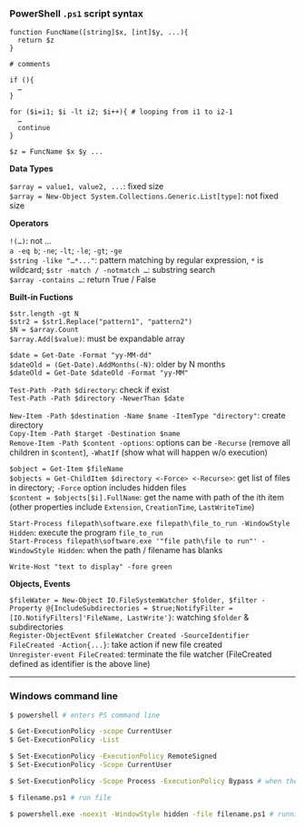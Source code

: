 ### PowerShell `.ps1` script syntax

```
function FuncName([string]$x, [int]$y, ...){
  return $z
}

# comments

if (){
  …
}

for ($i=i1; $i -lt i2; $i++){ # looping from i1 to i2-1
  …
  continue
}

$z = FuncName $x $y ...
```

**Data Types**  

`$array = value1, value2, ...`: fixed size  
`$array = New-Object System.Collections.Generic.List[type]`: not fixed size

**Operators**  

`!(…)`: not …  
`a -eq b`; `-ne`; `-lt`; `-le`; `-gt`; `-ge`  
`$string -like "…*..."`: pattern matching by regular expression, `*` is wildcard; `$str -match / -notmatch …`: substring search  
`$array -contains …`: return True / False

**Built-in Fuctions**

`$str.length -gt N`  
`$str2 = $str1.Replace("pattern1", "pattern2")`  
`$N = $array.Count`  
`$array.Add($value)`: must be expandable array

`$date = Get-Date -Format "yy-MM-dd"`   
`$dateOld = (Get-Date).AddMonths(-N)`: older by N months  
`$dateOld = Get-Date $dateOld -Format "yy-MM"`  

`Test-Path -Path $directory`: check if exist  
`Test-Path -Path $directory -NewerThan $date`  

`New-Item -Path $destination -Name $name -ItemType "directory"`: create directory  
`Copy-Item -Path $target -Destination $name`  
`Remove-Item -Path $content -options`: options can be `-Recurse` (remove all children in `$content`), `-WhatIf` (show what will happen w/o execution)  

`$object = Get-Item $fileName`  
`$objects = Get-ChildItem $directory <-Force> <-Recurse>`: get list of files in directory; `-Force` option includes hidden files  
`$content = $objects[$i].FullName`: get the name with path of the ith item (other properties include `Extension`, `CreationTime`, `LastWriteTime`)  

`Start-Process filepath\software.exe filepath\file_to_run -WindowStyle Hidden`: execute the program `file_to_run`  
`Start-Process filepath\software.exe '"file path\file to run"' -WindowStyle Hidden`: when the path / filename has blanks  

`Write-Host "text to display" -fore green`

**Objects, Events**  

`$fileWater = New-Object IO.FileSystemWatcher $folder, $filter -Property @{IncludeSubdirectories = $true;NotifyFilter = [IO.NotifyFilters]'FileName, LastWrite'}`: watching `$folder` & subdirectories  
`Register-ObjectEvent $fileWatcher Created -SourceIdentifier FileCreated -Action{...}`: take action if new file created  
`Unregister-event FileCreated`: terminate the file watcher (FileCreated defined as identifier is the above line)

---

### Windows command line

```bash
$ powershell # enters PS command line

$ Get-ExecutionPolicy -scope CurrentUser
$ Get-ExecutionPolicy -List

$ Set-ExecutionPolicy -ExecutionPolicy RemoteSigned
$ Set-ExecutionPolicy -Scope CurrentUser

$ Set-ExecutionPolicy -Scope Process -ExecutionPolicy Bypass # when the ps file is on network drive

$ filename.ps1 # run file
```

```bash
$ powershell.exe -noexit -WindowStyle hidden -file filename.ps1 # running in the background indefinitely
```
